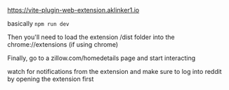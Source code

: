 https://vite-plugin-web-extension.aklinker1.io

basically `npm run dev`

Then you'll need to load the extension /dist folder into the chrome://extensions (if using chrome)

Finally, go to a zillow.com/homedetails page and start interacting

watch for notifications from the extension and make sure to log into reddit by opening the extension first